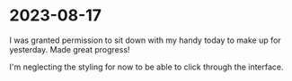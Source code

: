 # 2023-08-17

I was granted permission to sit down with my handy today to make up for
yesterday. Made great progress!

I'm neglecting the styling for now to be able to click through the interface.
